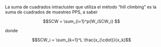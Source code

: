 La suma de cuadrados intracluster que utiliza el método “hill climbing” 
es la suma de cuadrados de muestreo PPS, a saber

```math
SCW = \sum_{i=1}^p{W_iSCW_i} 
```

donde

```math
SCW_i = \sum_{k=1}^L \frac{x_{\cdot}}{x_k}
```